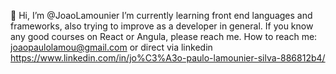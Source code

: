 👋 Hi, I’m @JoaoLamounier
I’m currently learning front end languages and frameworks, also trying to improve as a developer in general.
If you know any good courses on React or Angula, please reach me.
How to reach me: joaopaulolamou@gmail.com or direct via linkedin https://www.linkedin.com/in/jo%C3%A3o-paulo-lamounier-silva-886812b4/
